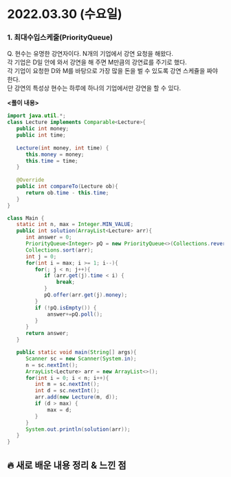 # 2022.03.30 (수요일)
### **1. 최대수입스케줄(PriorityQueue)**

Q. 현수는 유명한 강연자이다. N개의 기업에서 강연 요청을 해왔다.   
   각 기업은 D일 안에 와서 강연을 해 주면 M만큼의 강연료를 주기로 했다.   
   각 기업이 요청한 D와 M를 바탕으로 가장 많을 돈을 벌 수 있도록 강연 스케쥴을 짜야 한다.   
   단 강연의 특성상 현수는 하루에 하나의 기업에서만 강연을 할 수 있다.   

**<풀이 내용>**
```java
import java.util.*;
class Lecture implements Comparable<Lecture>{
   public int money;
   public int time;
   
   Lecture(int money, int time) {
      this.money = money;
      this.time = time;
   }
   
   @Override
   public int compareTo(Lecture ob){
      return ob.time - this.time;
   }
}

class Main {
   static int n, max = Integer.MIN_VALUE;
   public int solution(ArrayList<Lecture> arr){
      int answer = 0;
      PriorityQueue<Integer> pQ = new PriorityQueue<>(Collections.reverseOrder());
      Collections.sort(arr);
      int j = 0;
      for(int i = max; i >= 1; i--){
         for(; j < n; j++){
            if (arr.get(j).time < i) {
                break;
            }
            pQ.offer(arr.get(j).money);
         }
         if (!pQ.isEmpty()) {
             answer+=pQ.poll();
         }
      }
      return answer;
   }

   public static void main(String[] args){
      Scanner sc = new Scanner(System.in);
      n = sc.nextInt();
      ArrayList<Lecture> arr = new ArrayList<>();
      for(int i = 0; i < n; i++){
         int m = sc.nextInt();
         int d = sc.nextInt();
         arr.add(new Lecture(m, d));
         if (d > max) {
             max = d;
         }
      }
      System.out.println(solution(arr));
   }
}
```


##  **🔥 새로 배운 내용 정리 & 느낀 점**

      

